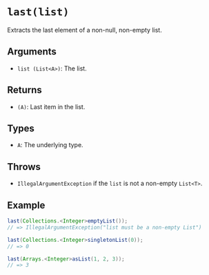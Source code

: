 # `last(list)`

Extracts the last element of a non-null, non-empty list.

## Arguments

* `list (List<A>)`: The list.

## Returns

* `(A)`: Last item in the list.

## Types

* `A`: The underlying type.

## Throws

* `IllegalArgumentException` if the `list` is not a non-empty `List<T>`.

## Example

```java
last(Collections.<Integer>emptyList());
// => IllegalArgumentException("list must be a non-empty List")

last(Collections.<Integer>singletonList(0));
// => 0

last(Arrays.<Integer>asList(1, 2, 3));
// => 3
```
